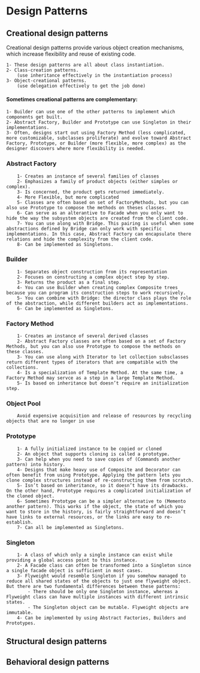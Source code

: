 # Design Patterns

## Creational design patterns
Creational design patterns provide various object creation mechanisms, which increase flexibility and reuse of existing code.

    1- These design patterns are all about class instantiation.
    2- Class-creation patterns.
        (use inheritance effectively in the instantiation process)
    3- Object-creational patterns.
        (use delegation effectively to get the job done)
    
#### Sometimes creational patterns are complementary:
    1- Builder can use one of the other patterns to implement which components get built.
    2- Abstract Factory, Builder and Prototype can use Singleton in their implementations.
    3- Often, designs start out using Factory Method (less complicated, more customizable, subclasses proliferate) and evolve toward Abstract Factory, Prototype, or Builder (more flexible, more complex) as the designer discovers where more flexibility is needed.


### Abstract Factory
        1- Creates an instance of several families of classes
        2- Emphasizes a family of product objects (either simples or complex).
        3- Is concerned, the product gets returned immediately.
        4- More Flexible, but more complicated
        5- Classes are often based on set of FactoryMethods, but you can also use Prototype to compose the methods on theses classes.
        6- Can serve as an alterantive to Facade when you only want to hide the way the subsystem objects are created from the client code.
        7- You can use along with Bridge. This pairing is useful when some abstractions defined by Bridge can only work with specific implementations. In this case, Abstract Factory can encapsulate there relations and hide the complexity from the client code. 
        8- Can be implemented as Singletons.
### Builder
        1- Separates object construction from its representation
        2- Focuses on constructing a complex object step by step.
        3- Returns the product as a final step.
        4- You can use Builder when creating complex Composite trees because you can program its construction steps to work recursively.
        5- You can combine with Bridge: the director class plays the role of the abstraction, while different builders act as implementations.
        6- Can be implemented as Singletons.
### Factory Method
        1- Creates an instance of several derived classes
        2- Abstract Factory classes are often based on a set of Factory Methods, but you can also use Prototype to compose the methods on these classes.
        3- You can use along with Iterator to let collection subsclasses return different types of iterators that are compatible with the collections.
        4- Is a specialization of Template Method. At the same time, a Factory Method may servce as a step in a large Template Method.
        5- Is based on inheritance but doesn’t require an initialization step.
### Object Pool
        Avoid expensive acquisition and release of resources by recycling objects that are no longer in use
### Prototype
        1- A fully initialized instance to be copied or cloned
        2- An object that supports cloning is called a prototype.
        3- Can help when you need to save copies of (Commands another pattern) into history.
        4- Designs that make heavy use of Composite and Decorator can often benefit from using Prototype. Applying the pattern lets you clone complex structures instead of re-constructing them from scratch.
        5- Isn’t based on inheritance, so it doesn’t have its drawbacks. On the other hand, Prototype requires a complicated initialization of the cloned object.
        6- Sometimes Prototype can be a simpler alternative to (Memento another pattern). This works if the object, the state of which you want to store in the history, is fairly straightforward and doesn’t have links to external resources, or the links are easy to re-establish.
        7- Can all be implemented as Singletons.
### Singleton
        1- A class of which only a single instance can exist while providing a global access point to this instance.
        2- A Facade class can often be transformed into a Singleton since a single facade object is sufficient in most cases.
        3- Flyweight would resemble Singleton if you somehow managed to reduce all shared states of the objects to just one flyweight object. But there are two fundamental differences between these patterns:
            - There should be only one Singleton instance, whereas a Flyweight class can have multiple instances with different intrinsic states.
            - The Singleton object can be mutable. Flyweight objects are immutable.
        4- Can be implemented by using Abstract Factories, Builders and Prototypes.

## Structural design patterns


## Behavioral design patterns
